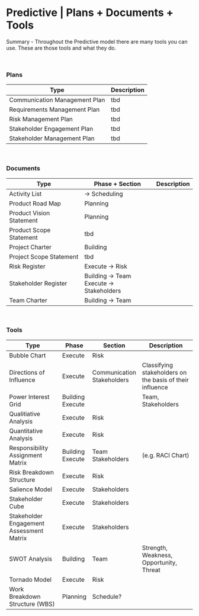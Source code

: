 # Predictive | Plans + Documents + Tools

Summary - Throughout the Predictive model there are many tools you can use. These are those tools and what they do.

<br>

### Plans

| Type                          | Description |
| ----------------------------- | ----------- |
| Communication Management Plan | tbd         |
| Requirements Management Plan  | tbd         |
| Risk Management Plan          | tbd         |
| Stakeholder Engagement Plan   | tbd         |
| Stakeholder Management Plan   | tbd         |

<br>

### Documents

| Type                     | Phase + Section                             | Description |
| ------------------------ | ------------------------------------------- | ----------- |
| Activity List            | -> Scheduling                               |             |
| Product Road Map         | Planning                                    |             |
| Product Vision Statement | Planning                                    |             |
| Product Scope Statement  | tbd                                         |             |
| Project Charter          | Building                                    |             |
| Project Scope Statement  | tbd                                         |             |
| Risk Register            | Execute -> Risk                             |             |
| Stakeholder Register     | Building -> Team<br>Execute -> Stakeholders |             |
| Team Charter             | Building -> Team                            |             |

<br/>

### Tools

| Type                                     | Phase                | Section                        | Description                                              |
| ---------------------------------------- | -------------------- | ------------------------------ | -------------------------------------------------------- |
| Bubble Chart                             | Execute              | Risk                           |                                                          |
| Directions of Influence                  | Execute              | Communication<br> Stakeholders | Classifying stakeholders on the basis of their influence |
| Power Interest Grid                      | Building<br> Execute |                                | Team, Stakeholders                                       |
| Qualitiative Analysis                    | Execute              | Risk                           |                                                          |
| Quantitative Analysis                    | Execute              | Risk                           |                                                          |
| Responsibility Assignment Matrix         | Building<br> Execute | Team<br> Stakeholders          | (e.g. RACI Chart)                                        |
| Risk Breakdown Structure                 | Execute              | Risk                           |                                                          |
| Salience Model                           | Execute              | Stakeholders                   |                                                          |
| Stakeholder Cube                         | Execute              | Stakeholders                   |                                                          |
| Stakeholder Engagement Assessment Matrix | Execute              | Stakeholders                   |                                                          |
| SWOT Analysis                            | Building             | Team                           | Strength, Weakness, Opportunity, Threat                  |
| Tornado Model                            | Execute              | Risk                           |                                                          |
| Work Breakdown Structure (WBS)           | Planning             | Schedule?                      |                                                          |




